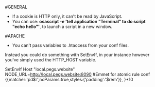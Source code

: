 #GENERAL
- If a cookie is HTTP only, it can't be read by JavaScript.
- You can use: __osascript -e 'tell application "Terminal" to do script "echo hello"'__, to launch a script in a new window.

#APACHE
- You can't pass variables to .htaccess from your conf files.

Instead you could do something with SetEnvIf, in your instance however you've simply used the HTTP_HOST variable.

SetEnvIf Host "local.pegs.website" NODE_URL=http://local.pegs.website:8090
#Emmet for atomic rule conf
{{matcher:'pd$r',noParams:true,styles:{'padding':'$rem'}},
}*10